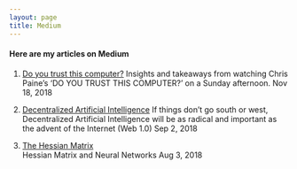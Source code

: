 ```yaml
---
layout: page
title: Medium
---
```



#### Here are my articles on Medium
1. [Do you trust this computer?](https://medium.com/swlh/https-medium-com-jidindinesh-do-you-trust-this-computer-18b16ca93eb7) 
    Insights and takeaways from watching Chris Paine’s ‘DO YOU TRUST THIS COMPUTER?’ on a Sunday afternoon. 
    Nov 18, 2018

1. [Decentralized Artificial Intelligence](https://blog.goodaudience.com/decentralized-artificial-intelligence-ce2f948acef8) 
    If things don’t go south or west, Decentralized Artificial Intelligence will be as radical and important as the advent of the Internet     (Web 1.0) 
    Sep 2, 2018
    
1. [The Hessian Matrix](https://medium.com/@jidindinesh/the-hessian-matrix-50ad475ab9dd)  
    Hessian Matrix and Neural Networks 
    Aug 3, 2018
